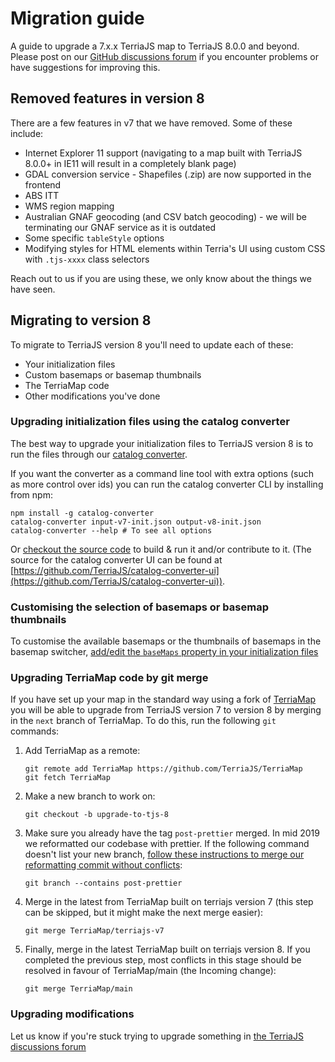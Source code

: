 # Migration guide

A guide to upgrade a 7.x.x TerriaJS map to TerriaJS 8.0.0 and beyond. Please post on our [GitHub discussions forum](https://github.com/TerriaJS/terriajs/discussions) if you encounter problems or have suggestions for improving this.

## Removed features in version 8

There are a few features in v7 that we have removed. Some of these include:

-   Internet Explorer 11 support (navigating to a map built with TerriaJS 8.0.0+ in IE11 will result in a completely blank page)
-   GDAL conversion service - Shapefiles (.zip) are now supported in the frontend
-   ABS ITT
-   WMS region mapping
-   Australian GNAF geocoding (and CSV batch geocoding) - we will be terminating our GNAF service as it is outdated
-   Some specific `tableStyle` options
-   Modifying styles for HTML elements within Terria's UI using custom CSS with `.tjs-xxxx` class selectors

Reach out to us if you are using these, we only know about the things we have seen.

## Migrating to version 8

To migrate to TerriaJS version 8 you'll need to update each of these:

-   Your initialization files
-   Custom basemaps or basemap thumbnails
-   The TerriaMap code
-   Other modifications you've done

### Upgrading initialization files using the catalog converter

The best way to upgrade your initialization files to TerriaJS version 8 is to run the files through our [catalog converter](https://catalog-converter.terria.io/).

If you want the converter as a command line tool with extra options (such as more control over ids) you can run the catalog converter CLI by installing from npm:

```
npm install -g catalog-converter
catalog-converter input-v7-init.json output-v8-init.json
catalog-converter --help # To see all options
```

Or [checkout the source code](https://github.com/TerriaJS/catalog-converter) to build & run it and/or contribute to it. (The source for the catalog converter UI can be found at [https://github.com/TerriaJS/catalog-converter-ui](https://github.com/TerriaJS/catalog-converter-ui)).

### Customising the selection of basemaps or basemap thumbnails

To customise the available basemaps or the thumbnails of basemaps in the basemap switcher, [add/edit the `baseMaps` property in your initialization files](../customizing/initialization-files.md#base-maps)

### Upgrading TerriaMap code by git merge

If you have set up your map in the standard way using a fork of [TerriaMap](https://github.com/TerriaJS/TerriaMap) you will be able to upgrade from TerriaJS version 7 to version 8 by merging in the `next` branch of TerriaMap. To do this, run the following `git` commands:

1.  Add TerriaMap as a remote:

        git remote add TerriaMap https://github.com/TerriaJS/TerriaMap
        git fetch TerriaMap

2.  Make a new branch to work on:

        git checkout -b upgrade-to-tjs-8

3.  Make sure you already have the tag `post-prettier` merged. In mid 2019 we reformatted our codebase with prettier. If the following command doesn't list your new branch, [follow these instructions to merge our reformatting commit without conflicts](https://docs-v7.terria.io/guide/getting-started/#prettier):

        git branch --contains post-prettier

4.  Merge in the latest from TerriaMap built on terriajs version 7 (this step can be skipped, but it might make the next merge easier):

        git merge TerriaMap/terriajs-v7

5.  Finally, merge in the latest TerriaMap built on terriajs version 8. If you completed the previous step, most conflicts in this stage should be resolved in favour of TerriaMap/main (the Incoming change):

        git merge TerriaMap/main

### Upgrading modifications

Let us know if you're stuck trying to upgrade something in [the TerriaJS discussions forum](https://github.com/TerriaJS/terriajs/discussions)
